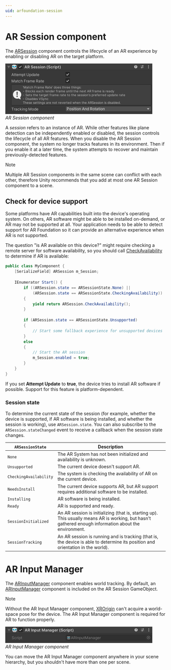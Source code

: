 ```yaml
---
uid: arfoundation-session
---
```

# AR Session component

The [ARSession](xref:UnityEngine.XR.ARFoundation.ARSession) component controls the lifecycle of an AR experience by enabling or disabling AR on the target platform.

![AR Session component](../images/ar-session.png)<br/>*AR Session component*

A *session* refers to an instance of AR. While other features like plane detection can be independently enabled or disabled, the session controls the lifecycle of all AR features. When you disable the AR Session component, the system no longer tracks features in its environment. Then if you enable it at a later time, the system attempts to recover and maintain previously-detected features.

> [!NOTE]
> Multiple AR Session components in the same scene can conflict with each other, therefore Unity recommends that you add at most one AR Session component to a scene.

## Check for device support

Some platforms have AR capabilities built into the device's operating system. On others, AR software might be able to be installed on-demand, or AR may not be supported at all. Your application needs to be able to detect support for AR Foundation so it can provide an alternative experience when AR is not supported.

The question "is AR available on this device?" might require checking a remote server for software availability, so you should call [CheckAvailability](xref:UnityEngine.XR.ARFoundation.ARSession.CheckAvailability) to determine if AR is available:


```csharp
public class MyComponent {
    [SerializeField] ARSession m_Session;

    IEnumerator Start() {
        if ((ARSession.state == ARSessionState.None) ||
            (ARSession.state == ARSessionState.CheckingAvailability))
        {
            yield return ARSession.CheckAvailability();
        }

        if (ARSession.state == ARSessionState.Unsupported)
        {
            // Start some fallback experience for unsupported devices
        }
        else
        {
            // Start the AR session
            m_Session.enabled = true;
        }
    }
}
```

If you set **Attempt Update** to **true**, the device tries to install AR software if possible. Support for this feature is platform-dependent.

### Session state

To determine the current state of the session (for example, whether the device is supported, if AR software is being installed, and whether the session is working), use `ARSession.state`. You can also subscribe to the `ARSession.stateChanged` event to receive a callback when the session state changes.

|`ARSessionState`|**Description**|
|-|-|
|`None`|The AR System has not been initialized and availability is unknown.|
|`Unsupported`|The current device doesn't support AR.|
|`CheckingAvailability`|The system is checking the availability of AR on the current device.|
|`NeedsInstall`|The current device supports AR, but AR support requires additional software to be installed.|
|`Installing`|AR software is being installed.|
|`Ready`|AR is supported and ready.|
|`SessionInitialized`|An AR session is initializing (that is, starting up). This usually means AR is working, but hasn't gathered enough information about the environment.|
|`SessionTracking`|An AR session is running and is tracking (that is, the device is able to determine its position and orientation in the world).|

# AR Input Manager

The [ARInputManager](xref:UnityEngine.XR.ARFoundation.ARInputManager) component enables world tracking. By default, an [ARInputManager](xref:UnityEngine.XR.ARFoundation.ARInputManager) component is included on the AR Session GameObject.

> [!NOTE]
> Without the AR Input Manager component, [XROrigin](xref:Unity.XR.CoreUtils.XROrigin) can't acquire a world-space pose for the device. The AR Input Manager component is required for AR to function properly.

![AR Input Manager component](../images/ar-input-manager.png)<br/>*AR Input Manager component*

You can move the AR Input Manager component anywhere in your scene hierarchy, but you shouldn't have more than one per scene.
